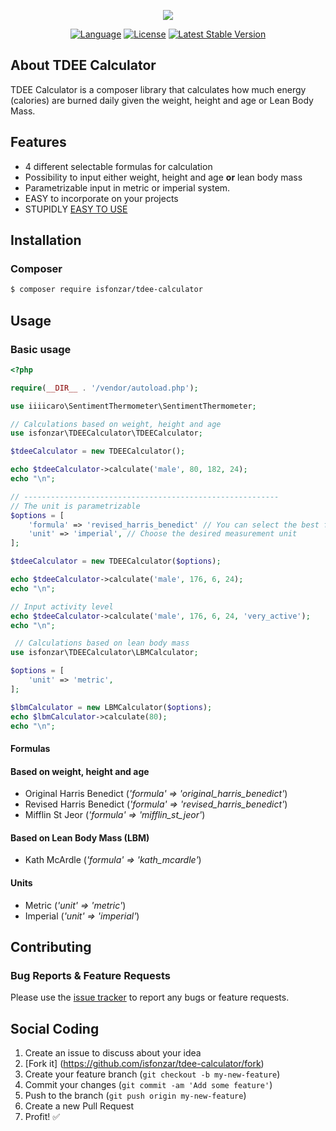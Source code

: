 <p align="center"><img src="https://rawcdn.githack.com/isfonzar/tdee-calculator/master/logo.png"></p>

<p align="center">
<a href="https://packagist.org/packages/isfonzar/tdee-calculator"><img src="https://img.shields.io/badge/Language-PHP-brightgreen.svg" alt="Language"></a>
<a href="https://packagist.org/packages/isfonzar/tdee-calculator"><img src="https://img.shields.io/badge/License-MIT-blue.svg" alt="License"></a>
<a href="https://packagist.org/packages/isfonzar/tdee-calculator"><img src="https://img.shields.io/badge/Version-1.0-brightgreen.svg" alt="Latest Stable Version"></a>
</p>

## About TDEE Calculator
TDEE Calculator is a composer library that calculates how much energy (calories) are burned daily given the weight, height and age or Lean Body Mass.

## Features

- 4 different selectable formulas for calculation
- Possibility to input either weight, height and age **or** lean body mass
- Parametrizable input in metric or imperial system.
- EASY to incorporate on your projects
- STUPIDLY [EASY TO USE](https://github.com/isfonzar/tdee-calculator#usage)

## Installation

### Composer

```bash
$ composer require isfonzar/tdee-calculator
```

## Usage

### Basic usage

```php
<?php

require(__DIR__ . '/vendor/autoload.php');

use iiiicaro\SentimentThermometer\SentimentThermometer;

// Calculations based on weight, height and age
use isfonzar\TDEECalculator\TDEECalculator;

$tdeeCalculator = new TDEECalculator();

echo $tdeeCalculator->calculate('male', 80, 182, 24);
echo "\n";

// ---------------------------------------------------------
// The unit is parametrizable
$options = [
    'formula' => 'revised_harris_benedict' // You can select the best formula for your needs
    'unit' => 'imperial', // Choose the desired measurement unit
];

$tdeeCalculator = new TDEECalculator($options);

echo $tdeeCalculator->calculate('male', 176, 6, 24);
echo "\n";

// Input activity level
echo $tdeeCalculator->calculate('male', 176, 6, 24, 'very_active');
echo "\n";

 // Calculations based on lean body mass
use isfonzar\TDEECalculator\LBMCalculator;

$options = [
    'unit' => 'metric',
];

$lbmCalculator = new LBMCalculator($options);
echo $lbmCalculator->calculate(80);
echo "\n";
```
#### Formulas
#### Based on weight, height and age
- Original Harris Benedict (_'formula' => 'original_harris_benedict'_)
- Revised Harris Benedict (_'formula' => 'revised_harris_benedict'_)
- Mifflin St Jeor (_'formula' => 'mifflin_st_jeor'_)

#### Based on Lean Body Mass (LBM)
- Kath McArdle (_'formula' => 'kath_mcardle'_)

#### Units
- Metric (_'unit' => 'metric'_)
- Imperial (_'unit' => 'imperial'_)

## Contributing

### Bug Reports & Feature Requests

Please use the [issue tracker](https://github.com/isfonzar/tdee-calculator/issues) to report any bugs or feature requests.

## Social Coding

1. Create an issue to discuss about your idea
2. [Fork it] (https://github.com/isfonzar/tdee-calculator/fork)
3. Create your feature branch (`git checkout -b my-new-feature`)
4. Commit your changes (`git commit -am 'Add some feature'`)
5. Push to the branch (`git push origin my-new-feature`)
6. Create a new Pull Request
7. Profit! :white_check_mark:
